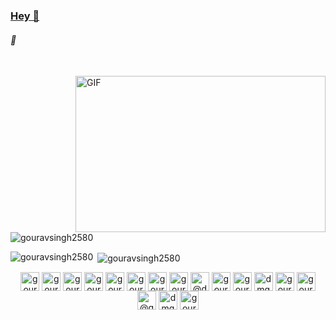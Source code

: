 <h3><a href="http://gouravsingh.vercel.app/">Hey 👋</a></h3>
<h6 align="">🚀</h6>
<br/>
<!-- https://media.giphy.com/media/SWoSkN6DxTszqIKEqv/giphy.gif -->
<img align="right" height="250" width="400" alt="GIF" src="https://miro.medium.com/max/1360/1*IRGHmiGsa16stedQvIaZfw.gif" />

<p align="left"> <img src="https://komarev.com/ghpvc/?username=gouravsingh2580" alt="gouravsingh2580" /> </p>

<p><img align="left" src="https://github-readme-stats.vercel.app/api/top-langs/?username=gouravsingh2580&layout=compact" alt="gouravsingh2580" /></p>

<p>&nbsp;<img align="center" src="https://github-readme-stats.vercel.app/api?username=gouravsingh2580&show_icons=true" alt="gouravsingh2580" /></p>

<p align="center">
<a href="https://codepen.io/gouravsingh2580" target="blank"><img align="center" src="https://cdn.jsdelivr.net/npm/simple-icons@3.0.1/icons/codepen.svg" alt="gouravsingh2580" height="30" width="30" /></a>
<a href="https://dev.to/gouravsingh2580" target="blank"><img align="center" src="https://cdn.jsdelivr.net/npm/simple-icons@3.0.1/icons/dev-dot-to.svg" alt="gouravsingh2580" height="30" width="30" /></a>
<a href="https://twitter.com/gouravsingh2580" target="blank"><img align="center" src="https://cdn.jsdelivr.net/npm/simple-icons@3.0.1/icons/twitter.svg" alt="gouravsingh2580" height="30" width="30" /></a>
<a href="https://linkedin.com/in/gouravsingh2580" target="blank"><img align="center" src="https://cdn.jsdelivr.net/npm/simple-icons@3.0.1/icons/linkedin.svg" alt="gouravsingh2580" height="30" width="30" /></a>
<a href="https://stackoverflow.com/users/11407877/gourav-singh" target="blank"><img align="center" src="https://cdn.jsdelivr.net/npm/simple-icons@3.0.1/icons/stackoverflow.svg" alt="gourav-singh" height="30" width="30" /></a>
<a href="https://codesandbox.com/gouravsingh2580" target="blank"><img align="center" src="https://cdn.jsdelivr.net/npm/simple-icons@3.0.1/icons/codesandbox.svg" alt="gouravsingh2580" height="30" width="30" /></a>
<a href="https://fb.com/gourav.realm" target="blank"><img align="center" src="https://cdn.jsdelivr.net/npm/simple-icons@3.0.1/icons/facebook.svg" alt="gourav.realm" height="30" width="30" /></a>
<a href="https://instagram.com/gourav.singh29" target="blank"><img align="center" src="https://cdn.jsdelivr.net/npm/simple-icons@3.0.1/icons/instagram.svg" alt="gourav.singh29" height="30" width="30" /></a>
<a href="https://medium.com/@dmgss2580" target="blank"><img align="center" src="https://cdn.jsdelivr.net/npm/simple-icons@3.0.1/icons/medium.svg" alt="@dmgss2580" height="30" width="30" /></a>
<a href="https://www.youtube.com/c/gouravsingh" target="blank"><img align="center" src="https://cdn.jsdelivr.net/npm/simple-icons@3.0.1/icons/youtube.svg" alt="gouravsingh" height="30" width="30" /></a>
<a href="https://www.codechef.com/users/gouravsingh258" target="blank"><img align="center" src="https://cdn.jsdelivr.net/npm/simple-icons@3.1.0/icons/codechef.svg" alt="gouravsingh258" height="30" width="30" /></a>
<a href="https://www.hackerrank.com/dmgss2580" target="blank"><img align="center" src="https://cdn.jsdelivr.net/npm/simple-icons@3.0.1/icons/hackerrank.svg" alt="dmgss2580" height="30" width="30" /></a>
<a href="https://codeforces.com/profile/gourav.singh" target="blank"><img align="center" src="https://cdn.jsdelivr.net/npm/simple-icons@3.0.1/icons/codeforces.svg" alt="gourav.singh" height="30" width="30" /></a>
<a href="https://www.leetcode.com/gouravsingh2580" target="blank"><img align="center" src="https://cdn.jsdelivr.net/npm/simple-icons@3.0.1/icons/leetcode.svg" alt="gouravsingh2580" height="30" width="30" /></a>
<a href="https://www.hackerearth.com/@gouravsingh2580" target="blank"><img align="center" src="https://cdn.jsdelivr.net/npm/simple-icons@3.0.1/icons/hackerearth.svg" alt="@gouravsingh2580" height="30" width="30" /></a>
<a href="https://auth.geeksforgeeks.org/user/dmgss2580" target="blank"><img align="center" src="https://cdn.jsdelivr.net/npm/simple-icons@3.0.1/icons/geeksforgeeks.svg" alt="dmgss2580" height="30" width="30" /></a>
<a href="https://www.topcoder.com/members/gouravsingh" target="blank"><img align="center" src="https://cdn.jsdelivr.net/npm/simple-icons@3.0.1/icons/topcoder.svg" alt="gouravsingh" height="30" width="30" /></a>
</p>
